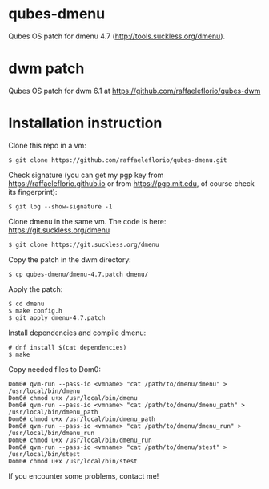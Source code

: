 # qubes-dmenu

Qubes OS patch for dmenu 4.7 (http://tools.suckless.org/dmenu).

# dwm patch
Qubes OS patch for dwm 6.1 at https://github.com/raffaeleflorio/qubes-dwm

# Installation instruction
Clone this repo in a vm:
```
$ git clone https://github.com/raffaeleflorio/qubes-dmenu.git
```

Check signature (you can get my pgp key from https://raffaeleflorio.github.io or from https://pgp.mit.edu, of course check its fingerprint):
```
$ git log --show-signature -1
```

Clone dmenu in the same vm. The code is here: https://git.suckless.org/dmenu
```
$ git clone https://git.suckless.org/dmenu
```

Copy the patch in the dwm directory:
```
$ cp qubes-dmenu/dmenu-4.7.patch dmenu/
```

Apply the patch:
```
$ cd dmenu
$ make config.h
$ git apply dmenu-4.7.patch
```

Install dependencies and compile dmenu:
```
# dnf install $(cat dependencies)
$ make
```

Copy needed files to Dom0:
```
Dom0# qvm-run --pass-io <vmname> "cat /path/to/dmenu/dmenu" > /usr/local/bin/dmenu
Dom0# chmod u+x /usr/local/bin/dmenu
Dom0# qvm-run --pass-io <vmname> "cat /path/to/dmenu/dmenu_path" > /usr/local/bin/dmenu_path
Dom0# chmod u+x /usr/local/bin/dmenu_path
Dom0# qvm-run --pass-io <vmname> "cat /path/to/dmenu/dmenu_run" > /usr/local/bin/dmenu_run
Dom0# chmod u+x /usr/local/bin/dmenu_run
Dom0# qvm-run --pass-io <vmname> "cat /path/to/dmenu/stest" > /usr/local/bin/stest
Dom0# chmod u+x /usr/local/bin/stest
```

If you encounter some problems, contact me!
